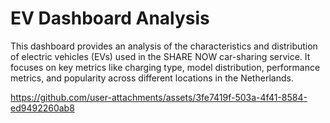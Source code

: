 # EV Dashboard Analysis
This dashboard provides an analysis of the characteristics and distribution of electric vehicles (EVs) used in the SHARE NOW car-sharing service. It focuses on key metrics like charging type, model distribution, performance metrics, and popularity across different locations in the Netherlands.


https://github.com/user-attachments/assets/3fe7419f-503a-4f41-8584-ed9492260ab8



